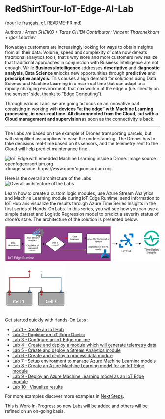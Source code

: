 # RedShirtTour-IoT-Edge-AI-Lab
(pour le français, cf. README-FR.md)
<p><em>Authors : Artem SHEIKO + Taras CHIEN
Contributor : Vincent Thavonekham + Igor Leontiev</em></p>

<p>Nowadays customers are increasingly looking for ways to obtain insights from all their data. Volume, speed and complexity of data now defeats traditional analytics tools, that’s why more and more customers now realize that traditional approaches in conjunction with Business Intelligence are not enough. While <strong>Business Intelligence</strong> addresses <strong>descriptive</strong> and <strong>diagnostic analysis</strong>, <strong>Data Science</strong> unlocks new opportunities through <strong>predictive</strong> and <strong>prescriptive analysis</strong>. This causes a high demand for solutions using Data Science and Machine Learning in a near-real time that can adapt to a rapidly changing environment, that can work « at the edge » (i.e. directly on the sensors’ side, thanks to “Edge Computing”).</p>
<p>Through various Labs, we are going to focus on an innovative part consisting in working with <strong>devices “at the edge” with Machine Learning processing, in near-real time. All disconnected from the Cloud, but with a Cloud management and supervision</strong> as soon as the connectivity is back.</p>

---
The Labs are based on true example of Drones transporting parcels, but with simplified assumptions to ease the understanding. The Drones has to take decisions real-time based on its sensors, and the telemetry sent to the Cloud will help predict maintenance time.



<img src="https://raw.githubusercontent.com/azugfr/RedShirtTour-IoT-Edge-AI-Lab/master/img/drone_%28C%29_openfogconsortium.org.jpg" alt="IoT Edge with emedded Machine Learning inside a Drone. Image source : openfogconsortium.org">
>image source: https://www.openfogconsortium.org


Here is the overall architecture of the Labs
<img src="https://raw.githubusercontent.com/azugfr/RedShirtTour-IoT-Edge-AI-Lab/master/img/Overview-architecture.png" alt="Overall architecture of the Labs">



Learn how to create a custom logic modules, use Azure Stream Analytics and Machine Learning module during IoT Edge Runtime, send information to IoT Hub and visualize the results through Azure Time Series Insights in the first series of Hands-On Labs. In this series, you will see how you can use a simple dataset and Logistic Regression model to predict a severity status of drone’s state. The architecture of the solution is presented below.

<img src="img/root_0.png">



<img src="img/root_1.jpg">

Get started quickly with Hands-On Labs :

- [Lab 1 - Create an IoT Hub](/Lab%201%20-%20Create%20an%20IoT%20Hub)
- [Lab 2 - Register an IoT Edge Device](/Lab%202%20-%20Register%20an%20IoT%20Edge%20Device)
- [Lab 3 - Configure an IoT Edge runtime](/Lab%203%20-%20Configure%20an%20IoT%20Edge%20runtime)
- [Lab 4 - Create and deploy a module which will generate telemetry data](/Lab%204%20-%20Create%20and%20deploy%20a%20module%20which%20will%20generate%20telemetry%20data)
- [Lab 5 - Create and deploy a Stream Analytics module](/Lab%205%20-%20Create%20and%20deploy%20a%20Stream%20Analytics%20module)
- [Lab 6 - Create and deploy a process data module](/Lab%206%20-%20Create%20and%20deploy%20a%20process%20data%20module)
- [Lab 7 - Setup environment to manage Azure Machine Learning models](/Lab%207%20-%20Setup%20environment%20to%20manage%20Azure%20Machine%20Learning%20models)
- [Lab 8 - Create an Azure Machine Learning model for an IoT Edge module](/Lab%208%20-%20Create%20an%20Azure%20Machine%20Learning%20model%20for%20an%20IoT%20Edge%20module)
- [Lab 9 - Deploy an Azure Machine Learning model as an IoT Edge module](/Lab%209%20-%20Deploy%20an%20Azure%20Machine%20Learning%20model%20as%20an%20IoT%20Edge%20module)
- [Lab 10 - Visualize results](/Lab%2010%20-%20Visualize%20results)



For more examples discover more examples in [Next Steps](/Red%20Shirt%20Dev%20Tour%20Hands-On%20Lab%202nd%20Series.pdf).



This is Work-In-Progress so new Labs will be added and others will be refined on an on-going basis. 